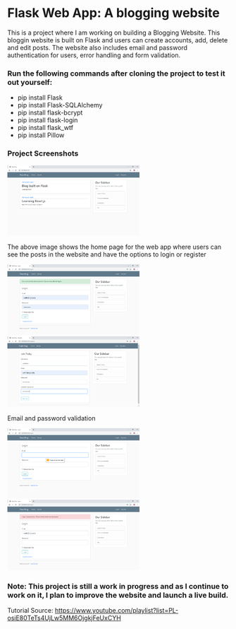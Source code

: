 # Flask Web App: A blogging website

This is a project where I am working on building a Blogging Website. This bloggin website is built on Flask and users can create accounts, add, delete and edit posts.
The website also includes email and password authentication for users, error handling and form validation.

### Run the following commands after cloning the project to test it out yourself:

- pip install Flask
- pip install Flask-SQLAlchemy
- pip install flask-bcrypt
- pip install flask-login 
- pip install flask_wtf
- pip install Pillow 

### Project Screenshots

<img src="Screenshots/home.png" width="300">

The above image shows the home page for the web app where users can see the posts in the website and have the options to login or register

<img src="Screenshots/login.png" width="300">

<img src="Screenshots/register.png" width="300">

Email and password validation

<img src="Screenshots/email.png" width="300">

<img src="Screenshots/password.png" width="300">

### Note: This project is still a work in progress and as I continue to work on it, I plan to improve the website and launch a live build.

Tutorial Source: https://www.youtube.com/playlist?list=PL-osiE80TeTs4UjLw5MM6OjgkjFeUxCYH
